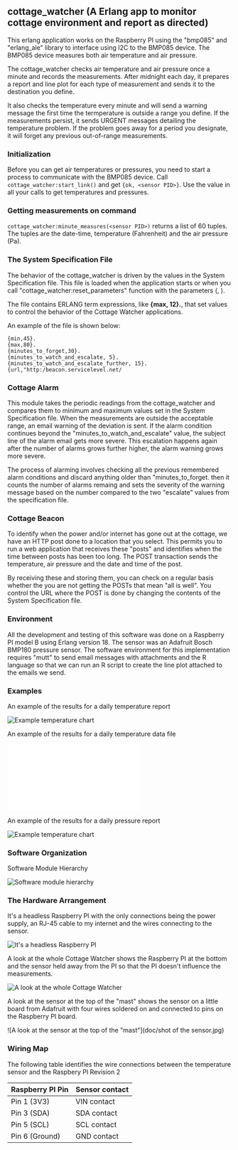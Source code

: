 ## cottage_watcher (A Erlang app to monitor cottage environment and report as directed)

This erlang application works on the Raspberry PI using the "bmp085" and "erlang_ale" library to interface using I2C to the BMP085 device. The BMP085 device measures both air temperature and air pressure.

The cottage_watcher checks air temperature and air pressure once a minute and records the measurements. After midnight each day, it prepares a report and line plot for each type of measurement and sends it to the destination you define.

It also checks the temperature every minute and will send a warning message the first time the termperature is outside a range you define. If the measurements persist, it sends URGENT messages detailing the temperature problem. If the problem goes away for a period you designate, it will forget any previous out-of-range measurements.

### Initialization

Before you can get air temperatures or pressures, you need to start a process to communicate with the BMP085 device. Call `cottage_watcher:start_link()` and get `{ok, <sensor PID>}`. Use the <sensor pid> value in all your calls to get temperatures and pressures.

### Getting measurements on command

`cottage_watcher:minute_measures(<sensor PID>)` returns a list of 60 tuples. The tuples are the date-time, temperature (Fahrenheit) and the air pressure (Pa).

### The System Specification File

The behavior of the cottage_watcher is driven by the values in the System Specification file. This file is loaded when the application starts or when you call "cottage_watcher:reset_parameters" function with the parameters (<PID of module>, <filename string for the System Specification file to load>).

The file contains ERLANG term expressions, like **{max, 12}.**, that set values to control the behavior of the Cottage Watcher applications.

An example of the file is shown below:

```
{min,45}.
{max,80}.
{minutes_to_forget,30}.
{minutes_to_watch_and_escalate, 5}.
{minutes_to_watch_and_escalate_further, 15}.
{url,"http:/beacon.servicelevel.net/
```

### Cottage Alarm

This module takes the periodic readings from the cottage_watcher and compares them to minimum and maximum values set in the System Specification file. When the measurements are outside the acceptable range, an email warning of the deviation is sent. If the alarm condition continues beyond the "minutes_to_watch_and_escalate" value, the subject line of the alarm email gets more severe. This escalation happens again after the number of alarms grows further higher, the alarm warning grows more severe.

The process of alarming involves checking all the previous remembered alarm conditions and discard anything older than "minutes_to_forget. then it counts the number of alarms remaing and sets the severity of the warning message based on the number compared to the two "escalate" values from the specification file.

### Cottage Beacon

To identify when the power and/or internet has gone out at the cottage, we have an HTTP post done to a location that you select. This permits you to run a web application that receives these "posts" and identifies when the time between posts has been too long. The POST transaction sends the temperature, air pressure and the date and time of the post.

By receiving these and storing them, you can check on a regular basis whether the you are not getting the POSTs that mean "all is well". You control the URL where the POST is done by changing the contents of the System Specification file. 

### Environment

All the development and testing of this software was done on a Raspberry PI model B using Erlang version 18. The sensor was an Adafruit Bosch BMP180 pressure sensor. The software environment for this implementation requires "mutt" to send email messages with attachments and the R language so that we can run an R script to create the line plot attached to the emails we send.

### Examples

An example of the results for a daily temperature report

![Example temperature chart](examples/temperature-plot-2016-01-03.png)


An example of the results for a daily temperature data file

![Example temperature chart](examples/temps.txt)

An example of the results for a daily pressure report

![Example temperature chart](examples/pressure-plot-2016-01-03.png)

### Software Organization

Software Module Hierarchy

![Software module hierarchy](doc/cottage_watcher_hierarchy.png)

### The Hardware Arrangement

It's a headless Raspberry PI with the only connections being the power supply, an RJ-45 cable to my internet and the wires connecting to the sensor.

![It's a headless Raspberry PI](doc/headless_cottage_watcher.jpg)

A look at the whole Cottage Watcher shows the Raspberry PI at the bottom and the sensor held away from the PI so that the PI doesn't influence the measurements.

![A look at the whole Cottage Watcher](doc/IMG_20160120_105745.jpg)

A look at the sensor at the top of the "mast" shows the sensor on a little board from Adafruit with four wires soldered on and connected to pins on the Raspberry PI board.

![A look at the sensor at the top of the "mast"](doc/shot of the sensor.jpg)

### Wiring Map

The following table identifies the wire connections between the temperature sensor and the Raspbery PI Revision 2

Raspberry PI Pin | Sensor contact
-----------------|---------------
Pin 1 (3V3)      | VIN contact
Pin 3 (SDA)      | SDA contact
Pin 5 (SCL)      | SCL contact
Pin 6 (Ground)   | GND contact
